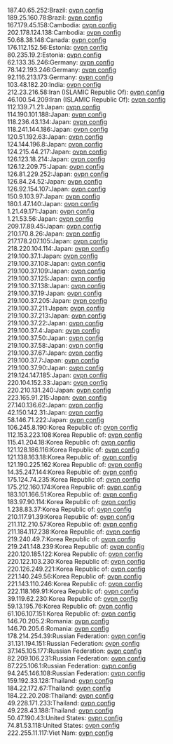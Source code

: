 187.40.65.252:Brazil: [ovpn config](vpn/187_40_65_252.ovpn)  
189.25.160.78:Brazil: [ovpn config](vpn/189_25_160_78.ovpn)  
167.179.45.158:Cambodia: [ovpn config](vpn/167_179_45_158.ovpn)  
202.178.124.138:Cambodia: [ovpn config](vpn/202_178_124_138.ovpn)  
50.68.38.148:Canada: [ovpn config](vpn/50_68_38_148.ovpn)  
176.112.152.56:Estonia: [ovpn config](vpn/176_112_152_56.ovpn)  
80.235.19.2:Estonia: [ovpn config](vpn/80_235_19_2.ovpn)  
62.133.35.246:Germany: [ovpn config](vpn/62_133_35_246.ovpn)  
78.142.193.246:Germany: [ovpn config](vpn/78_142_193_246.ovpn)  
92.116.213.173:Germany: [ovpn config](vpn/92_116_213_173.ovpn)  
103.48.182.20:India: [ovpn config](vpn/103_48_182_20.ovpn)  
212.23.216.58:Iran (ISLAMIC Republic Of): [ovpn config](vpn/212_23_216_58.ovpn)  
46.100.54.209:Iran (ISLAMIC Republic Of): [ovpn config](vpn/46_100_54_209.ovpn)  
112.139.71.21:Japan: [ovpn config](vpn/112_139_71_21.ovpn)  
114.190.101.188:Japan: [ovpn config](vpn/114_190_101_188.ovpn)  
118.236.43.134:Japan: [ovpn config](vpn/118_236_43_134.ovpn)  
118.241.144.186:Japan: [ovpn config](vpn/118_241_144_186.ovpn)  
120.51.192.63:Japan: [ovpn config](vpn/120_51_192_63.ovpn)  
124.144.196.8:Japan: [ovpn config](vpn/124_144_196_8.ovpn)  
124.215.44.217:Japan: [ovpn config](vpn/124_215_44_217.ovpn)  
126.123.18.214:Japan: [ovpn config](vpn/126_123_18_214.ovpn)  
126.12.209.75:Japan: [ovpn config](vpn/126_12_209_75.ovpn)  
126.81.229.252:Japan: [ovpn config](vpn/126_81_229_252.ovpn)  
126.84.24.52:Japan: [ovpn config](vpn/126_84_24_52.ovpn)  
126.92.154.107:Japan: [ovpn config](vpn/126_92_154_107.ovpn)  
150.9.103.97:Japan: [ovpn config](vpn/150_9_103_97.ovpn)  
180.1.47.140:Japan: [ovpn config](vpn/180_1_47_140.ovpn)  
1.21.49.171:Japan: [ovpn config](vpn/1_21_49_171.ovpn)  
1.21.53.56:Japan: [ovpn config](vpn/1_21_53_56.ovpn)  
209.17.89.45:Japan: [ovpn config](vpn/209_17_89_45.ovpn)  
210.170.8.26:Japan: [ovpn config](vpn/210_170_8_26.ovpn)  
217.178.207.105:Japan: [ovpn config](vpn/217_178_207_105.ovpn)  
218.220.104.114:Japan: [ovpn config](vpn/218_220_104_114.ovpn)  
219.100.37.1:Japan: [ovpn config](vpn/219_100_37_1.ovpn)  
219.100.37.108:Japan: [ovpn config](vpn/219_100_37_108.ovpn)  
219.100.37.109:Japan: [ovpn config](vpn/219_100_37_109.ovpn)  
219.100.37.125:Japan: [ovpn config](vpn/219_100_37_125.ovpn)  
219.100.37.138:Japan: [ovpn config](vpn/219_100_37_138.ovpn)  
219.100.37.19:Japan: [ovpn config](vpn/219_100_37_19.ovpn)  
219.100.37.205:Japan: [ovpn config](vpn/219_100_37_205.ovpn)  
219.100.37.211:Japan: [ovpn config](vpn/219_100_37_211.ovpn)  
219.100.37.213:Japan: [ovpn config](vpn/219_100_37_213.ovpn)  
219.100.37.22:Japan: [ovpn config](vpn/219_100_37_22.ovpn)  
219.100.37.4:Japan: [ovpn config](vpn/219_100_37_4.ovpn)  
219.100.37.50:Japan: [ovpn config](vpn/219_100_37_50.ovpn)  
219.100.37.58:Japan: [ovpn config](vpn/219_100_37_58.ovpn)  
219.100.37.67:Japan: [ovpn config](vpn/219_100_37_67.ovpn)  
219.100.37.7:Japan: [ovpn config](vpn/219_100_37_7.ovpn)  
219.100.37.90:Japan: [ovpn config](vpn/219_100_37_90.ovpn)  
219.124.147.185:Japan: [ovpn config](vpn/219_124_147_185.ovpn)  
220.104.152.33:Japan: [ovpn config](vpn/220_104_152_33.ovpn)  
220.210.131.240:Japan: [ovpn config](vpn/220_210_131_240.ovpn)  
223.165.91.215:Japan: [ovpn config](vpn/223_165_91_215.ovpn)  
27.140.136.62:Japan: [ovpn config](vpn/27_140_136_62.ovpn)  
42.150.142.31:Japan: [ovpn config](vpn/42_150_142_31.ovpn)  
58.146.71.222:Japan: [ovpn config](vpn/58_146_71_222.ovpn)  
106.245.8.190:Korea Republic of: [ovpn config](vpn/106_245_8_190.ovpn)  
112.153.223.108:Korea Republic of: [ovpn config](vpn/112_153_223_108.ovpn)  
115.41.204.18:Korea Republic of: [ovpn config](vpn/115_41_204_18.ovpn)  
121.128.186.116:Korea Republic of: [ovpn config](vpn/121_128_186_116.ovpn)  
121.138.163.18:Korea Republic of: [ovpn config](vpn/121_138_163_18.ovpn)  
121.190.225.162:Korea Republic of: [ovpn config](vpn/121_190_225_162.ovpn)  
14.35.247.144:Korea Republic of: [ovpn config](vpn/14_35_247_144.ovpn)  
175.124.74.235:Korea Republic of: [ovpn config](vpn/175_124_74_235.ovpn)  
175.212.160.174:Korea Republic of: [ovpn config](vpn/175_212_160_174.ovpn)  
183.101.166.51:Korea Republic of: [ovpn config](vpn/183_101_166_51.ovpn)  
183.97.90.114:Korea Republic of: [ovpn config](vpn/183_97_90_114.ovpn)  
1.238.83.37:Korea Republic of: [ovpn config](vpn/1_238_83_37.ovpn)  
210.117.91.39:Korea Republic of: [ovpn config](vpn/210_117_91_39.ovpn)  
211.112.210.57:Korea Republic of: [ovpn config](vpn/211_112_210_57.ovpn)  
211.184.117.238:Korea Republic of: [ovpn config](vpn/211_184_117_238.ovpn)  
219.240.49.7:Korea Republic of: [ovpn config](vpn/219_240_49_7.ovpn)  
219.241.148.239:Korea Republic of: [ovpn config](vpn/219_241_148_239.ovpn)  
220.120.185.122:Korea Republic of: [ovpn config](vpn/220_120_185_122.ovpn)  
220.122.103.230:Korea Republic of: [ovpn config](vpn/220_122_103_230.ovpn)  
220.126.249.221:Korea Republic of: [ovpn config](vpn/220_126_249_221.ovpn)  
221.140.249.56:Korea Republic of: [ovpn config](vpn/221_140_249_56.ovpn)  
221.143.110.246:Korea Republic of: [ovpn config](vpn/221_143_110_246.ovpn)  
222.118.169.91:Korea Republic of: [ovpn config](vpn/222_118_169_91.ovpn)  
39.119.62.230:Korea Republic of: [ovpn config](vpn/39_119_62_230.ovpn)  
59.13.195.76:Korea Republic of: [ovpn config](vpn/59_13_195_76.ovpn)  
61.106.107.151:Korea Republic of: [ovpn config](vpn/61_106_107_151.ovpn)  
146.70.205.2:Romania: [ovpn config](vpn/146_70_205_2.ovpn)  
146.70.205.6:Romania: [ovpn config](vpn/146_70_205_6.ovpn)  
178.214.254.39:Russian Federation: [ovpn config](vpn/178_214_254_39.ovpn)  
31.131.194.151:Russian Federation: [ovpn config](vpn/31_131_194_151.ovpn)  
37.145.105.177:Russian Federation: [ovpn config](vpn/37_145_105_177.ovpn)  
82.209.106.231:Russian Federation: [ovpn config](vpn/82_209_106_231.ovpn)  
87.225.106.1:Russian Federation: [ovpn config](vpn/87_225_106_1.ovpn)  
94.245.146.108:Russian Federation: [ovpn config](vpn/94_245_146_108.ovpn)  
159.192.33.128:Thailand: [ovpn config](vpn/159_192_33_128.ovpn)  
184.22.172.67:Thailand: [ovpn config](vpn/184_22_172_67.ovpn)  
184.22.20.208:Thailand: [ovpn config](vpn/184_22_20_208.ovpn)  
49.228.171.233:Thailand: [ovpn config](vpn/49_228_171_233.ovpn)  
49.228.43.188:Thailand: [ovpn config](vpn/49_228_43_188.ovpn)  
50.47.190.43:United States: [ovpn config](vpn/50_47_190_43.ovpn)  
74.81.53.118:United States: [ovpn config](vpn/74_81_53_118.ovpn)  
222.255.11.117:Viet Nam: [ovpn config](vpn/222_255_11_117.ovpn)  
